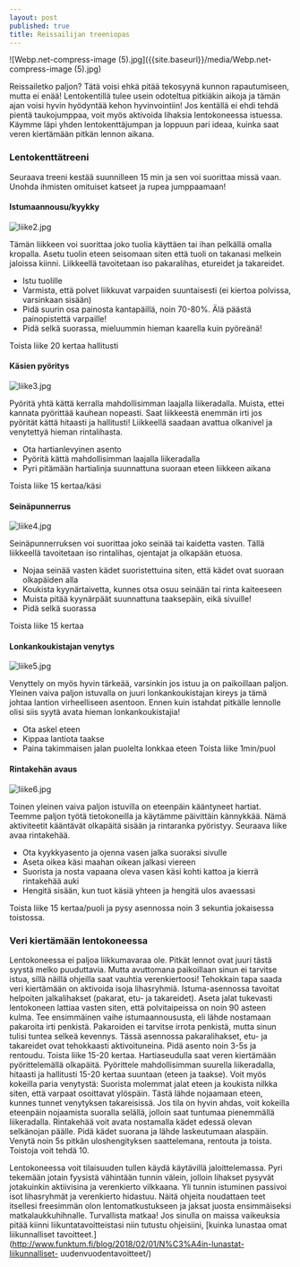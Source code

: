```yaml
---
layout: post
published: true
title: Reissailijan treeniopas
---
```

![Webp.net-compress-image (5).jpg]({{site.baseurl}}/media/Webp.net-compress-image (5).jpg)

Reissailetko paljon? Tätä voisi ehkä pitää tekosyynä kunnon rapautumiseen, mutta ei enää! Lentokentillä tulee usein odoteltua
pitkiäkin aikoja ja tämän ajan voisi hyvin hyödyntää kehon hyvinvointiin! Jos kentällä ei ehdi tehdä pientä taukojumppaa, 
voit myös aktivoida lihaksia lentokoneessa istuessa. Käymme läpi yhden lentokenttäjumpan ja loppuun pari ideaa, kuinka saat 
veren kiertämään pitkän lennon aikana.

### Lentokenttätreeni

Seuraava treeni kestää suunnilleen 15 min ja sen voi suorittaa missä vaan. Unohda ihmisten omituiset katseet ja rupea 
jumppaamaan!

#### Istumaannousu/kyykky

![liike2.jpg]({{site.baseurl}}/media/liike2.jpg)


Tämän liikkeen voi suorittaa joko tuolia käyttäen tai ihan pelkällä omalla kropalla.
Asetu tuolin eteen seisomaan siten että tuoli on takanasi melkein jaloissa kiinni. Liikkeellä tavoitetaan iso pakaralihas,
etureidet ja takareidet.

- Istu tuolille
- Varmista, että polvet liikkuvat varpaiden suuntaisesti (ei kiertoa polvissa, varsinkaan sisään)
- Pidä suurin osa painosta kantapäillä, noin 70-80%. Älä päästä painopistettä varpaille!
- Pidä selkä suorassa, mieluummin hieman kaarella kuin pyöreänä!

Toista liike 20 kertaa hallitusti

#### Käsien pyöritys

![liike3.jpg]({{site.baseurl}}/media/liike3.jpg)


Pyöritä yhtä kättä kerralla mahdollisimman laajalla liikeradalla. Muista, ettei kannata pyörittää kauhean nopeasti. 
Saat liikkeestä enemmän irti jos pyörität kättä hitaasti ja hallitusti! Liikkeellä saadaan avattua olkanivel ja venytettyä
hieman rintalihasta.

- Ota hartianlevyinen asento
- Pyöritä kättä mahdollisimman laajalla liikeradalla
- Pyri pitämään hartialinja suunnattuna suoraan eteen liikkeen aikana

Toista liike 15 kertaa/käsi

#### Seinäpunnerrus

![liike4.jpg]({{site.baseurl}}/media/liike4.jpg)


Seinäpunnerruksen voi suorittaa joko seinää tai kaidetta vasten. Tällä liikkeellä tavoitetaan iso rintalihas, ojentajat ja 
olkapään etuosa.

- Nojaa seinää vasten kädet suoristettuina siten, että kädet ovat suoraan olkapäiden alla
- Koukista kyynärtaivetta, kunnes otsa osuu seinään tai rinta kaiteeseen
- Muista pitää kyynärpäät suunnattuna taaksepäin, eikä sivuille!
- Pidä selkä suorassa

Toista liike 15 kertaa

#### Lonkankoukistajan venytys

![liike5.jpg]({{site.baseurl}}/media/liike5.jpg)


Venyttely on myös hyvin tärkeää, varsinkin jos istuu ja on paikoillaan paljon. Yleinen vaiva paljon istuvalla on juuri
lonkankoukistajan kireys ja tämä johtaa lantion virheelliseen asentoon. Ennen kuin istahdat pitkälle lennolle olisi siis
syytä avata hieman lonkankoukistajia!

- Ota askel eteen
- Kippaa lantiota taakse
- Paina takimmaisen jalan puolelta lonkkaa eteen
Toista liike 1min/puol

#### Rintakehän avaus

![liike6.jpg]({{site.baseurl}}/media/liike6.jpg)


Toinen yleinen vaiva paljon istuvilla on eteenpäin kääntyneet hartiat. Teemme paljon työtä tietokoneilla ja käytämme 
päivittäin kännykkää. Nämä aktiviteetit kääntävät olkapäitä sisään ja rintaranka pyöristyy. Seuraava liike avaa rintakehää.

- Ota kyykkyasento ja ojenna vasen jalka suoraksi sivulle
- Aseta oikea käsi maahan oikean jalkasi viereen
- Suorista ja nosta vapaana oleva vasen käsi kohti kattoa ja kierrä rintakehää auki
- Hengitä sisään, kun tuot käsiä yhteen ja hengitä ulos avaessasi

Toista liike 15 kertaa/puoli ja pysy asennossa noin 3 sekuntia jokaisessa toistossa. 

### Veri kiertämään lentokoneessa

Lentokoneessa ei paljoa liikkumavaraa ole. Pitkät lennot ovat juuri tästä syystä melko puuduttavia. Mutta avuttomana 
paikoillaan sinun ei tarvitse istua, sillä näillä ohjeilla saat vauhtia verenkiertoosi!
Tehokkain tapa saada veri kiertämään on aktivoida isoja lihasryhmiä. Istuma-asennossa tavoitat helpoiten jalkalihakset 
(pakarat, etu- ja takareidet).
Aseta jalat tukevasti lentokoneen lattiaa vasten siten, että polvitaipeissa on noin 90 asteen kulma. Tee ensimmäinen vaihe
istumaannoususta, eli lähde nostamaan pakaroita irti penkistä. Pakaroiden ei tarvitse irrota penkistä, mutta sinun tulisi 
tuntea selkeä kevennys.
Tässä asennossa pakaralihakset, etu- ja takareidet ovat tehokkaasti aktivoituneina.
Pidä asento noin 3-5s ja rentoudu. Toista liike 15-20 kertaa.
Hartiaseudulla saat veren kiertämään pyörittelemällä olkapäitä. Pyörittele mahdollisimman suurella liikeradalla, hitaasti 
ja hallitusti 15-20 kertaa suuntaan (eteen ja taakse).
Voit myös kokeilla paria venytystä:
Suorista molemmat jalat eteen ja koukista nilkka siten, että varpaat osoittavat ylöspäin. Tästä lähde nojaamaan eteen, 
kunnes tunnet venytyksen takareisissä. Jos tila on hyvin ahdas, voit kokeilla eteenpäin nojaamista suoralla selällä, jolloin 
saat tuntumaa pienemmällä liikeradalla.
Rintakehää voit avata nostamalla kädet edessä olevan selkänojan päälle. Pidä kädet suorana ja lähde laskeutumaan alaspäin. 
Venytä noin 5s pitkän uloshengityksen saattelemana, rentouta ja toista. Toistoja voit tehdä 10.

Lentokoneessa voit tilaisuuden tullen käydä käytävillä jaloittelemassa. Pyri tekemään jotain fyysistä vähintään tunnin 
välein, jolloin lihakset pysyvät jotakuinkin aktiivisina ja verenkierto vilkkaana. Yli tunnin istuminen passivoi isot
lihasryhmät ja verenkierto hidastuu.
Näitä ohjeita noudattaen teet itsellesi freesimmän olon lentomatkustukseen ja jaksat juosta ensimmäiseksi matkalaukkuhihnalle.
Turvallista matkaa!
Jos sinulla on maissa vaikeuksia pitää kiinni liikuntatavoitteistasi niin tutustu ohjeisiini, [kuinka lunastaa omat 
liikunnalliset tavoitteet.](http://www.funktum.fi/blog/2018/02/01/N%C3%A4in-lunastat-liikunnalliset- uudenvuodentavoitteet/)
